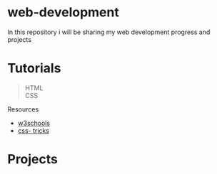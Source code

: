 # web-development

In this repository i will be sharing my web development progress and projects

# Tutorials
> HTML  
> CSS

Resources  
- [w3schools](https://www.w3schools.com/)
- [css- tricks](https://css-tricks.com/)


# Projects
